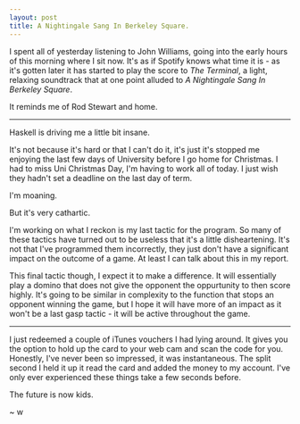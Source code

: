 ```yaml
---
layout: post
title: A Nightingale Sang In Berkeley Square.
---
```


I spent all of yesterday listening to John Williams, going into the early hours of this morning where I sit now.
It's as if Spotify knows what time it is - as it's gotten later it has started to play the score to *The Terminal*, a light, relaxing soundtrack that at one point alluded to *A Nightingale Sang In Berkeley Square*. 

It reminds me of Rod Stewart and home.

<hr>

Haskell is driving me a little bit insane. 

It's not because it's hard or that I can't do it, it's just it's stopped me enjoying the last few days of University before I go home for Christmas.
I had to miss Uni Christmas Day, I'm having to work all of today. 
I just wish they hadn't set a deadline on the last day of term. 

I'm moaning.

But it's very cathartic.

I'm working on what I reckon is my last tactic for the program.
So many of these tactics have turned out to be useless that it's a little disheartening.
It's not that I've programmed them incorrectly, they just don't have a significant impact on the outcome of a game.
At least I can talk about this in my report. 

This final tactic though, I expect it to make a difference. It will essentially play a domino that does not give the opponent the oppurtunity to then score highly. It's going to be similar in complexity to the function that stops an opponent winning the game, but I hope it will have more of an impact as it won't be a last gasp tactic - it will be active throughout the game.

<hr>

I just redeemed a couple of iTunes vouchers I had lying around.
It gives you the option to hold up the card to your web cam and scan the code for you. 
Honestly, I've never been so impressed, it was instantaneous. The split second I held it up it read the card and added the money to my account.
I've only ever experienced these things take a few seconds before.

The future is now kids.

~ w